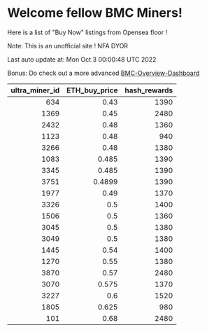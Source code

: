 # Welcome fellow BMC Miners!
Here is a list of "Buy Now" listings from Opensea floor !

Note: This is an unofficial site ! NFA DYOR

Last auto update at: Mon Oct  3 00:00:48 UTC 2022

Bonus: Do check out a more advanced [BMC-Overview-Dashboard](https://dune.com/defifunk/BMC-Overview-Dashboard)


|   ultra_miner_id |   ETH_buy_price |   hash_rewards |
|-----------------:|----------------:|---------------:|
|              634 |          0.43   |           1390 |
|             1369 |          0.45   |           2480 |
|             2432 |          0.48   |           1360 |
|             1123 |          0.48   |            940 |
|             3266 |          0.48   |           1380 |
|             1083 |          0.485  |           1390 |
|             3345 |          0.485  |           1390 |
|             3751 |          0.4899 |           1390 |
|             1977 |          0.49   |           1370 |
|             3326 |          0.5    |           1400 |
|             1506 |          0.5    |           1360 |
|             3045 |          0.5    |           1380 |
|             3049 |          0.5    |           1380 |
|             1445 |          0.54   |           1400 |
|             1270 |          0.55   |           1380 |
|             3870 |          0.57   |           2480 |
|             3070 |          0.575  |           1370 |
|             3227 |          0.6    |           1520 |
|             1805 |          0.625  |            980 |
|              101 |          0.68   |           2480 |
